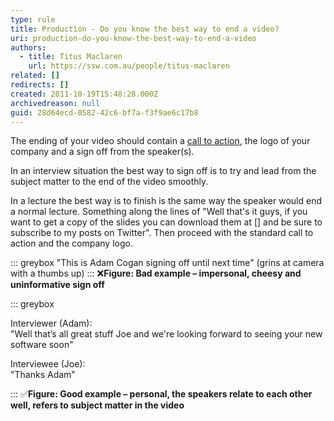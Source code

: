 ```yaml
---
type: rule
title: Production - Do you know the best way to end a video?
uri: production-do-you-know-the-best-way-to-end-a-video
authors:
  - title: Titus Maclaren
    url: https://ssw.com.au/people/titus-maclaren
related: []
redirects: []
created: 2011-10-19T15:48:28.000Z
archivedreason: null
guid: 28d64ecd-0582-42c6-bf7a-f3f9ae6c17b8
---
```

The ending of your video should contain a [call to action](/production-do-you-add-a-call-to-action), the logo of your company and a sign off from the speaker(s).

<!--endintro-->

In an interview situation the best way to sign off is to try and lead from the subject matter to the end of the video smoothly.

In a lecture the best way is to finish is the same way the speaker would end a normal lecture. Something along the lines of "Well that's it guys, if you want to get a copy of the slides you can download them at [] and be sure to subscribe to my posts on Twitter". Then proceed with the standard call to action and the company logo.

::: greybox
"This is Adam Cogan signing off until next time" (grins at camera with a thumbs up)
:::
❌**Figure: Bad example – impersonal, cheesy and uninformative sign off**

::: greybox

Interviewer (Adam):  
"Well that’s all great stuff Joe and we're looking forward to seeing your new software soon"

Interviewee (Joe):  
"Thanks Adam"

:::
✅**Figure: Good example – personal, the speakers relate to each other well, refers to subject matter in the video**
